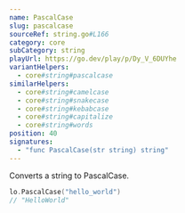 ```yaml
---
name: PascalCase
slug: pascalcase
sourceRef: string.go#L166
category: core
subCategory: string
playUrl: https://go.dev/play/p/Dy_V_6DUYhe
variantHelpers:
  - core#string#pascalcase
similarHelpers:
  - core#string#camelcase
  - core#string#snakecase
  - core#string#kebabcase
  - core#string#capitalize
  - core#string#words
position: 40
signatures:
  - "func PascalCase(str string) string"
---
```


Converts a string to PascalCase.

```go
lo.PascalCase("hello_world")
// "HelloWorld"
```


